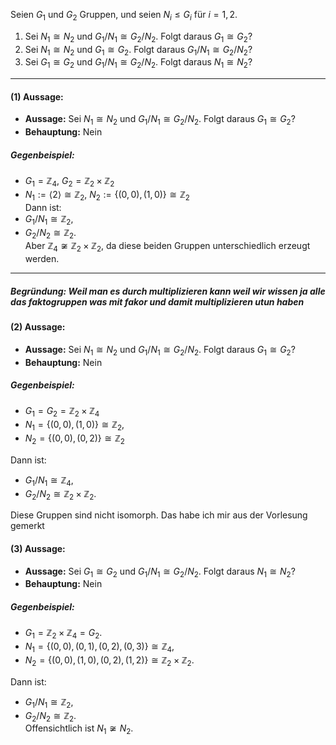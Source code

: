 Seien $G_1$ und $G_2$ Gruppen, und seien $N_i \leq G_i$ für $i = 1, 2$.

1. Sei $N_1 \cong N_2$ und $G_1 / N_1 \cong G_2 / N_2$. Folgt daraus $G_1 \cong G_2$?
2. Sei $N_1 \cong N_2$ und $G_1 \cong G_2$. Folgt daraus $G_1 / N_1 \cong G_2 / N_2$?
3. Sei $G_1 \cong G_2$ und $G_1 / N_1 \cong G_2 / N_2$. Folgt daraus $N_1 \cong N_2$?

---
#### (1) Aussage: 
- **Aussage:** Sei $N_1 \cong N_2$ und $G_1 / N_1 \cong G_2 / N_2$. Folgt daraus $G_1 \cong G_2$?
- **Behauptung:** Nein

##### Gegenbeispiel:
- $G_1 = \mathbb{Z}_4$, $G_2 = \mathbb{Z}_2 \times \mathbb{Z}_2$  
- $N_1 := \langle 2 \rangle \cong \mathbb{Z}_2$, $N_2 := \{(0,0), (1,0)\} \cong \mathbb{Z}_2$  
Dann ist:  
- $G_1/N_1 \cong \mathbb{Z}_2$,  
- $G_2/N_2 \cong \mathbb{Z}_2$.  
Aber $\mathbb{Z}_4 \not\cong \mathbb{Z}_2 \times \mathbb{Z}_2$, da diese beiden Gruppen unterschiedlich erzeugt werden.  

---
##### Begründung: Weil man es durch multiplizieren kann weil wir wissen ja alle das faktogruppen was mit fakor und damit multiplizieren utun haben

#### (2) Aussage: 
- **Aussage:** Sei $N_1 \cong N_2$ und $G_1 / N_1 \cong G_2 / N_2$. Folgt daraus $G_1 \cong G_2$?
- **Behauptung:** Nein
##### Gegenbeispiel:
- $G_1 = G_2 = \mathbb{Z}_2 \times \mathbb{Z}_4$  
- $N_1 = \{(0,0), (1,0)\} \cong \mathbb{Z}_2$,  
- $N_2 = \{(0,0), (0,2)\} \cong \mathbb{Z}_2$  

Dann ist:  
- $G_1/N_1 \cong \mathbb{Z}_4$,  
- $G_2/N_2 \cong \mathbb{Z}_2 \times \mathbb{Z}_2$.  

Diese Gruppen sind nicht isomorph. Das habe ich mir aus der Vorlesung gemerkt
#### (3) Aussage: 
- **Aussage:** Sei $G_1 \cong G_2$ und $G_1 / N_1 \cong G_2 / N_2$. Folgt daraus $N_1 \cong N_2$?
- **Behauptung:** Nein

##### Gegenbeispiel: 
- $G_1 = \mathbb{Z}_2 \times \mathbb{Z}_4 = G_2$.  
- $N_1 = \{(0,0), (0,1), (0,2), (0,3)\} \cong \mathbb{Z}_4$,  
- $N_2 = \{(0,0), (1,0), (0,2), (1,2)\} \cong \mathbb{Z}_2 \times \mathbb{Z}_2$.  

Dann ist:  
- $G_1/N_1 \cong \mathbb{Z}_2$,  
- $G_2/N_2 \cong \mathbb{Z}_2$.  
Offensichtlich ist $N_1 \not\cong N_2$.